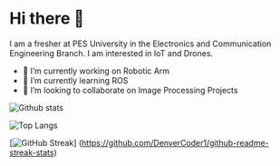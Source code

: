 # Hi there 👋

I am a fresher at PES University in the Electronics and Communication Engineering Branch. I am interested in IoT and Drones.

- 🔭 I’m currently working on Robotic Arm
- 🌱 I’m currently learning ROS
- 👯 I’m looking to collaborate on Image Processing Projects

![Github stats](https://github-readme-stats-jacob-02.vercel.app/api?username=jacob-02&theme=tokyonight)

![Top Langs](https://github-readme-stats-jacob-02.vercel.app/api/top-langs/?username=jacob-02&theme=tokyonight)

[![GitHub Streak](https://github-readme-streak-stats.herokuapp.com/?user=aditeyabaral&theme=tokyonight)]
(https://github.com/DenverCoder1/github-readme-streak-stats)

